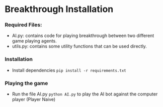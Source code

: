 # Breakthrough Installation

### Required Files:
- AI.py: contains code for playing breakthrough between two different game playing agents. 
- utils.py: contains some utility functions that can be used directly.


 ### Installation 
- Install dependencies ``` pip install -r requirements.txt ```

### Playing the game
- Run the file AI.py ``` python AI.py ``` to play the AI bot against the computer player (Player Naive)

